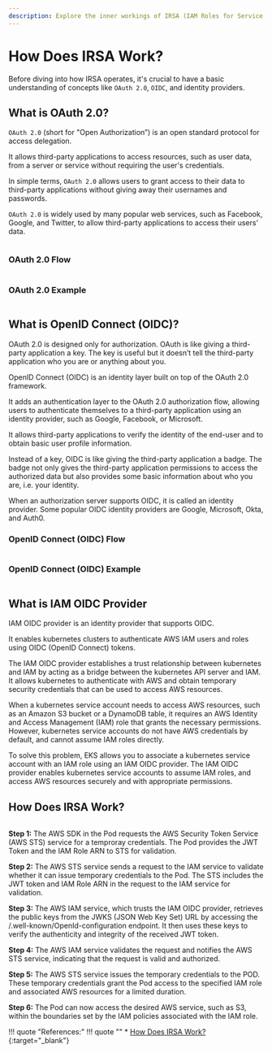 ```yaml
---
description: Explore the inner workings of IRSA (IAM Roles for Service Accounts) and gain a clear understanding of its functionality. Uncover the mechanics behind enhanced security and seamless access control in EKS with our straightforward explanation.
---
```


# How Does IRSA Work?

Before diving into how IRSA operates, it's crucial to have a basic understanding of concepts like `OAuth 2.0`, `OIDC`, and identity providers.



## What is OAuth 2.0?

`OAuth 2.0` (short for "Open Authorization”) is an open standard protocol for access delegation.

It allows third-party applications to access resources, such as user data, from a server or service without requiring the user's credentials.

In simple terms, `OAuth 2.0` allows users to grant access to their data to third-party applications without giving away their usernames and passwords.

`OAuth 2.0` is widely used by many popular web services, such as Facebook, Google, and Twitter, to allow third-party applications to access their users' data.


<Image here>

### OAuth 2.0 Flow

<Image here>

### OAuth 2.0 Example

<Image here>


## What is OpenID Connect (OIDC)?

OAuth 2.0 is designed only for authorization. OAuth is like giving a third-party application a key. The key is useful but it doesn’t tell the third-party application who you are or anything about you.

OpenID Connect (OIDC) is an identity layer built on top of the OAuth 2.0 framework. 

It adds an authentication layer to the OAuth 2.0 authorization flow, allowing users to authenticate themselves to a third-party application using an identity provider, such as Google, Facebook, or Microsoft. 

It allows third-party applications to verify the identity of the end-user and to obtain basic user profile information.

Instead of a key, OIDC is like giving the third-party application a badge. The badge not only gives the third-party application permissions to access the authorized data but also provides some basic information about who you are, i.e. your identity.

When an authorization server supports OIDC, it is called an identity provider. Some popular OIDC identity providers are Google, Microsoft, Okta, and Auth0.


### OpenID Connect (OIDC) Flow

<Image here>


### OpenID Connect (OIDC) Example

<Image here>




## What is IAM OIDC Provider

IAM OIDC provider is an identity provider that supports OIDC.

It enables kubernetes clusters to authenticate AWS IAM users and roles using OIDC (OpenID Connect) tokens.

The IAM OIDC provider establishes a trust relationship between kubernetes and IAM by acting as a bridge between the kubernetes API server and IAM. It allows kubernetes to authenticate with AWS and obtain temporary security credentials that can be used to access AWS resources.

When a kubernetes service account needs to access AWS resources, such as an Amazon S3 bucket or a DynamoDB table, it requires an AWS Identity and Access Management (IAM) role that grants the necessary permissions. However, kubernetes service accounts do not have AWS credentials by default, and cannot assume IAM roles directly.

To solve this problem, EKS allows you to associate a kubernetes service account with an IAM role using an IAM OIDC provider. The IAM OIDC provider enables kubernetes service accounts to assume IAM roles, and access AWS resources securely and with appropriate permissions.



## How Does IRSA Work?

<Image here>

**Step 1:** The AWS SDK in the Pod requests the AWS Security Token Service (AWS STS) service for a temproray credentials. The Pod provides the JWT Token and the IAM Role ARN to STS for validation.

**Step 2:** The AWS STS service sends a request to the IAM service to validate whether it can issue temporary credentials to the Pod. The STS includes the JWT token and IAM Role ARN in the request to the IAM service for validation.

**Step 3:** The AWS IAM service, which trusts the IAM OIDC provider, retrieves the public keys from the JWKS (JSON Web Key Set) URL by accessing the /.well-known/OpenId-configuration endpoint. It then uses these keys to verify the authenticity and integrity of the received JWT token.

**Step 4:** The AWS IAM service validates the request and notifies the AWS STS service, indicating that the request is valid and authorized.

**Step 5:** The AWS STS service issues the temporary credentials to the POD. These temporary credentials grant the Pod access to the specified IAM role and associated AWS resources for a limited duration.

**Step 6:** The Pod can now access the desired AWS service, such as S3, within the boundaries set by the IAM policies associated with the IAM role.



!!! quote "References:"
    !!! quote ""
        * [How Does IRSA Work?]{:target="_blank"}


<!-- Hyperlinks -->
[How Does IRSA Work?]: https://aws.amazon.com/blogs/containers/diving-into-iam-roles-for-service-accounts/